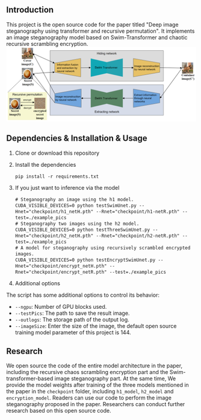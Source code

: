 ## Introduction
This project is the open source code for the paper titled "Deep image steganography using transformer and recursive permutation". It implements an image steganography model based on Swim-Transformer and chaotic recursive scrambling encryption.
<img src = 'model.png'>
## Dependencies & Installation & Usage
1. Clone or download this repository

2. Install the dependencies 

   ```
   pip install -r requirements.txt
   ```

3. If you just want to inference via the model

   ```
   # Steganography an image using the h1 model. 
   CUDA_VISIBLE_DEVICES=0 python testSwimUnet.py --Hnet="checkpoint/h1_netH.pth" --Rnet="checkpoint/h1-netR.pth" --test=./example_pics
   # Steganography two images using the h2 model.
   CUDA_VISIBLE_DEVICES=0 python testThreeSwimUnet.py --Hnet="checkpoint/h2_netH.pth" --Rnet="checkpoint/h2-netR.pth" --test=./example_pics
   # A model for steganography using recursively scrambled encrypted images.
   CUDA_VISIBLE_DEVICES=0 python testEncryptSwimUnet.py --Hnet="checkpoint/encrypt_netH.pth" --Rnet="checkpoint/encrypt_netR.pth" --test=./example_pics
   ```
4. Additional options

The script has some additional options to control its behavior:

* `--ngpu`: Number of GPU blocks used.
* `--testPics`: The path to save the result image.
* `--outlogs`: The storage path of the output log.
* `--imageSize`: Enter the size of the image, the default open source training model parameter of this project is 144.
## Research
We open source the code of the entire model architecture in the paper, including the recursive chaos scrambling encryption part and the Swim-transformer-based image steganography part. At the same time, We provide the model weights after training of the three models mentioned in the paper in the `checkpoint` folder, including `h1_model`, `h2_model` and `encryption_model`. Readers can use our code to perform the image steganography proposed in the paper. Researchers can conduct further research based on this open source code.




